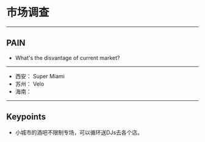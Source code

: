 # 市场调查

---

## PAIN 
- What's the disvantage of current market?
  
---
- 西安： Super Miami
- 苏州： Velo
- 海南： 



--- 

## Keypoints 

- 小城市的酒吧不限制专场，可以循环送DJs去各个店。